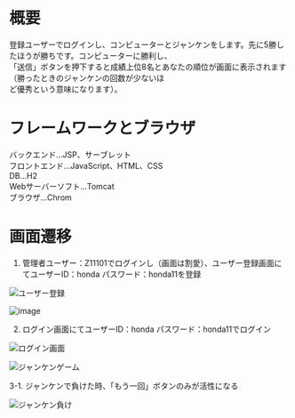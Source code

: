 # 概要
登録ユーザーでログインし、コンピューターとジャンケンをします。先に5勝したほうが勝ちです。コンピューターに勝利し、  
「送信」ボタンを押下すると成績上位8名とあなたの順位が画面に表示されます（勝ったときのジャンケンの回数が少ないほ  
ど優秀という意味になります）。  

# フレームワークとブラウザ  
バックエンド...JSP、サーブレット  
フロントエンド...JavaScript、HTML、CSS  
DB...H2  
Webサーバーソフト...Tomcat  
ブラウザ...Chrom  

# 画面遷移  
1. 管理者ユーザー：Z11101でログインし（画面は割愛）、ユーザー登録画面にてユーザーID：honda パスワード：honda11を登録

![ユーザー登録](https://user-images.githubusercontent.com/82762778/116816401-be3f4f00-ab9c-11eb-9048-24f5e03444c2.png)

![image](https://user-images.githubusercontent.com/82762778/116816527-3c035a80-ab9d-11eb-8248-0bc48d5d4c83.png)

2. ログイン画面にてユーザーID：honda パスワード：honda11でログイン

![ログイン画面](https://user-images.githubusercontent.com/82762778/116816793-66094c80-ab9e-11eb-8038-1bf00fdf280f.png)

![ジャンケンゲーム](https://user-images.githubusercontent.com/82762778/116816813-78838600-ab9e-11eb-92b1-c3bb24ec6a5f.png)

3-1. ジャンケンで負けた時、「もう一回」ボタンのみが活性になる

![ジャンケン負け](https://user-images.githubusercontent.com/82762778/116817025-7e2d9b80-ab9f-11eb-9ce1-94c79ee80fcd.png)
